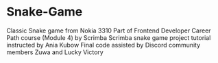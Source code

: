 # Snake-Game
Classic Snake game from Nokia 3310
Part of Frontend Developer Career Path course (Module 4) by Scrimba 
Scrimba snake game project tutorial instructed by Ania Kubow
Final code assisted by Discord community members Zuwa and Lucky Victory
